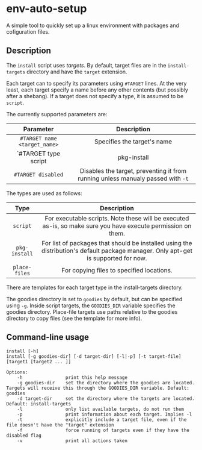 # env-auto-setup

A simple tool to quickly set up a linux environment with packages and cofiguration files.

## Description
The `install` script uses _targets_. By default, target files are in the `install-targets` directory and have the `target` extension.

Each target can to specify its parameters using `#TARGET` lines. At the very least, each target specify a name before any other contents (but possibly after a shebang). If a target does not specify a type, it is assumed to be `script`.

The currently supported parameters are:

| Parameter                                   | Description |
|:-------------------------------------------:|:-------------:|
| `#TARGET name <target_name>`                  | Specifies the target's name |
| `#TARGET type script|pkg-install|place-files` | Specifies the target's type |
| `#TARGET disabled`                            | Disables the target, preventing it from running unless manualy passed with `-t` |

The types are used as follows:

| Type                                    | Description |
|:---------------------------------------:|:-------------:|
| `script`      | For executable scripts. Note these will be executed as-is, so make sure you have execute permission on them. |
| `pkg-install` | For list of packages that should be installed using the distribution's default package manager. Only apt-get is supported for now. |
| `place-files` | For copying files to specified locations. |

There are templates for each target type in the install-targets directory.

The goodies directory is set to `goodies` by default, but can be specified using `-g`. Inside script targets, the `GOODIES_DIR` variable specifies the goodies directory. Place-file targets use paths relative to the goodies directory to copy files (see the template for more info).

## Command-line usage
```
install [-h]
install [-g goodies-dir] [-d target-dir] [-l|-p] [-t target-file] [target1 [target2 ... ]]
```
```
Options:
    -h                print this help message
    -g goodies-dir    set the directory where the goodies are located. Targets will receive this through the GOODIES_DIR variable. Default: goodies
    -d target-dir     set the directory where the targets are located. Default: install-targets
    -l                only list available targets, do not run them
    -p                print information about each target. Implies -l
    -t                explicitly include a target file, even if the file doesn't have the "target" extension
    -f                force running of targets even if they have the disabled flag
    -v                print all actions taken
```
